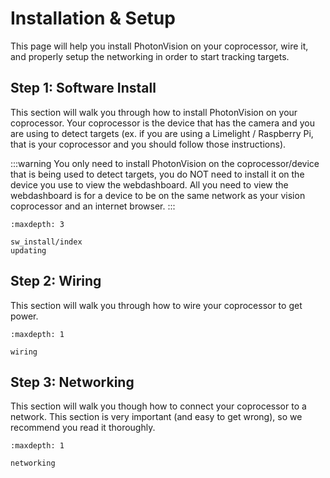 # Installation & Setup

This page will help you install PhotonVision on your coprocessor, wire it, and properly setup the networking in order to start tracking targets.

## Step 1: Software Install

This section will walk you through how to install PhotonVision on your coprocessor. Your coprocessor is the device that has the camera and you are using to detect targets (ex. if you are using a Limelight / Raspberry Pi, that is your coprocessor and you should follow those instructions).

:::warning
You only need to install PhotonVision on the coprocessor/device that is being used to detect targets, you do NOT need to install it on the device you use to view the webdashboard. All you need to view the webdashboard is for a device to be on the same network as your vision coprocessor and an internet browser.
:::

```{toctree}
:maxdepth: 3

sw_install/index
updating
```

## Step 2: Wiring

This section will walk you through how to wire your coprocessor to get power.

```{toctree}
:maxdepth: 1

wiring
```

## Step 3: Networking

This section will walk you though how to connect your coprocessor to a network. This section is very important (and easy to get wrong), so we recommend you read it thoroughly.

```{toctree}
:maxdepth: 1

networking
```
